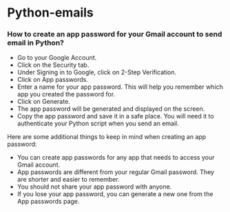 # Python-emails

### How to create an app password for your Gmail account to send email in Python?

- Go to your Google Account.
- Click on the Security tab.
- Under Signing in to Google, click on 2-Step Verification.
- Click on App passwords.
- Enter a name for your app password. This will help you remember which app you created the password for.
- Click on Generate.
- The app password will be generated and displayed on the screen.
- Copy the app password and save it in a safe place. You will need it to authenticate your Python script when you send an email.
  
Here are some additional things to keep in mind when creating an app password:

- You can create app passwords for any app that needs to access your Gmail account.
- App passwords are different from your regular Gmail password. They are shorter and easier to remember.
- You should not share your app password with anyone.
- If you lose your app password, you can generate a new one from the App passwords page.
